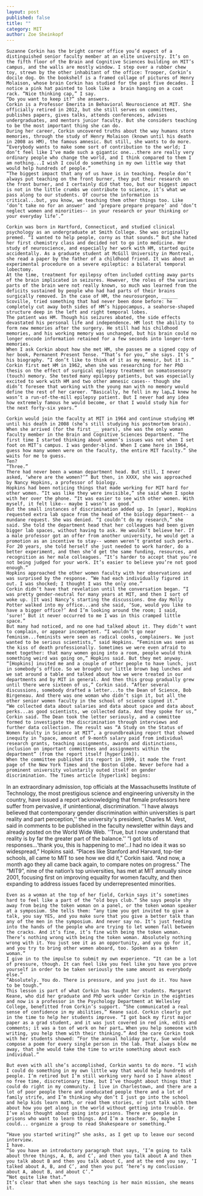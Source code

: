 ```yaml
---
layout: post
published: false
title: ""
category: MIT
author: Zoe Sheinkopf
---
```


	Suzanne Corkin has the bright corner office you’d expect of a distinguished senior faculty member at an elite university. It’s on the fifth floor of the Brain and Cognitive Sciences building on MIT’s campus, and the walls are mostly window. I step over a rubber chew toy, strewn by the other inhabitant of the office: Trooper, Corkin’s docile dog. On the bookshelf is a framed collage of pictures of Henry Molaison, whose brain Corkin has studied for the past five decades. I notice a pink hat painted to look like a  brain hanging on a coat rack. “Nice thinking cap,” I say.
	“Do you want to keep it?” she answers.
	Corkin is a Professor Emerita in Behavioral Neuroscience at MIT. She officially retired in 2012, but she still serves on committees, publishes papers, gives talks, attends conferences, advises undergraduates, and mentors junior faculty. But she considers teaching to be the most important thing she can do.
	During her career, Corkin uncovered truths about the way humans store memories, through the study of Henry Molaison (known until his death in 2008 as HM), the famous amnesic. But still, she wants to do more. “Everybody wants to make some sort of contribution to the world; I don’t feel like I’ve made such a gigantic one...there are really very ordinary people who change the world, and I think compared to them I am nothing...I wish I could do something in my own little way that would help hundreds of people.”
	“The biggest impact that any of us have is in teaching. People don’t always put teaching on the front burner, they put their research on the front burner, and I certainly did that too, but our biggest impact is not in the little crumbs we contribute to science, it’s what we pass along to our students. Of course the information is critical...but, you know, we teaching them other things too. Like ‘don’t take no for an answer’ and ‘prepare prepare prepare’ and ‘don’t neglect women and minorities-- in your research or your thinking or your everyday life’.”

	Corkin was born in Hartford, Connecticut, and studied clinical psychology as an undergraduate at Smith College. She was originally premed. “I wanted to help people, corny as that sounds.” But she hated her first chemistry class and decided not to go into medicine. Her study of neuroscience, and especially her work with HM, started quite accidentally. As a graduate student at McGill University in Montreal, she read a paper by the father of a childhood friend. It was about an experimental procedure on a severe epileptic: a bilateral temporal lobectomy. 
    At the time, treatment for epilepsy often included cutting away parts of the brain implicated in seizures. However, the roles of the various parts of the brain were not really known, so much was learned from the deficits sustained by people who had had parts of their brains surgically removed. In the case of HM, the neurosurgeon, ______ Scoville, tried something that had never been done before: he completely cut away both sides of HM’s hippocampus, a seahorse-shaped structure deep in the left and right temporal lobes.
	The patient was HM. Though his seizures abated, the side effects devastated his personal life and independence. HM lost the ability to form new memories after the surgery. He still had his childhood memories, and his working memory was unchanged, but his brain could no longer encode information retained for a few seconds into longer-term memories.
	When I ask Corkin about how she met HM, she passes me a signed copy of her book, Permanent Present Tense. “That’s for you,” she says. It’s his biography. “I don’t like to think of it as my memoir, but it is.”
	Corkin first met HM in 1962, when she was researching for her PhD thesis on the effect of surgical epilepsy treatment on somatosensory (touch) memory. She tested many epilepsy patients, but was especially excited to work with HM and two other amnesic cases-- though she didn’t foresee that working with the young man with no memory would define the rest of her career. “Basically, he fell in my lap…I knew he wasn’t a run-of-the-mill epilepsy patient. But I never had any idea how extremely famous he would become, or that I would study him for the next forty-six years.”

	Corkin would join the faculty at MIT in 1964 and continue studying HM until his death in 2008 (she’s still studying his postmortem brain). When she arrived (for the first __ years), she was the only woman faculty member in the Brain and Cognitive Sciences Department. “The first time I started thinking about women’s issues was not when I set foot on MIT’s campus. I was gender-blind. When I came here in 1964, guess how many women were on the faculty, the entire MIT faculty.” She waits for me to guess.
	Ten?
	“Three.”
	There had never been a woman department head. But still, I never asked, ‘where are the women?’” But then, in XXXX, she was approached by Nancy Hopkins, a professor of biology.
	Hopkins had been noticing things that made working for MIT hard for other women. “It was like they were invisible,” she said when I spoke with her over the phone. “It was easier to see with other women. With myself, it felt like-- maybe I wasn’t as good.” 
	But the small instances of discrimination added up. In [year], Hopkins requested extra lab space from the head of the biology department-- a mundane request. She was denied. “I couldn’t do my research,” she said. She told the department head that her colleagues had been given bigger lab spaces, without having to ask. He wouldn’t believe her. If a male professor got an offer from another university, he would get a promotion as an incentive to stay-- women weren’t granted such perks. For 20 years, she told herself she just needed to work harder, do a better experiment, and then she’d get the same funding, resources, and recognition as her male colleagues. “It’s harder to accept that you’re not being judged for your work. It’s easier to believe you’re not good enough.”
	Hopkins approached the other women faculty with her observations and was surprised by the response. “We had each individually figured it out. I was shocked; I thought I was the only one.” 
	Corkin didn’t have that revelation until the conversation began. “I was pretty gender-neutral for many years at MIT, and then I sort of woke up. [It was] Nancy’s starting the discussions. One day Molly Potter walked into my office...and she said, ‘Sue, would you like to have a bigger office?’ And I’m looking around the room; I said, ‘sure!’ But it never occurred to me I was in this cramped little space.”
	But many had noticed, and no one had talked about it. They didn’t want to complain, or appear incompetent. “I wouldn’t go near feminism...feminists were seen as radical cooks, complainers. We just wanted to be serious scientists,” said Hopkins. “Feminism was seen as the kiss of death professionally. Sometimes we were even afraid to meet together: that many women going into a room, people would think something weird was going on,” Hopkins said. But they met anyway.
	“[Hopkins] invited me and a couple of other people to have lunch, just in somebody’s office. So we brought our little brown bag lunches and we sat around a table and talked about how we were treated in our departments and by MIT in general. And then this group gradually grew until there were sixteen of us,” Corkin said. “After several discussions, somebody drafted a letter...to the Dean of Science, Bob Birgeneau. And there was one woman who didn’t sign it, but all the other senior women faculty in the school of science signed it.”
	“We collected data about salaries and data about space and data about perks...as good scientists, we collected data. And they spoke for us,” Corkin said. The Dean took the letter seriously, and a committee formed to investigate the discrimination through interviews and further data collection. The result was “A Study on the Status of Women Faculty in Science at MIT”, a groundbreaking report that showed inequity in “space, amount of 9-month salary paid from individual research grants, teaching assignments, awards and distinctions, inclusion on important committees and assignments within the department” (from the report itself [hyperlink]). 
	When the committee published its report in 1999, it made the front page of the New York Times and the Boston Globe. Never before had a prominent university voluntarily outed itself on gender discrimination. The Times article [hyperlink] begins:

In an extraordinary admission, top officials at the Massachusetts Institute of Technology, the most prestigious science and engineering university in the country, have issued a report acknowledging that female professors here suffer from pervasive, if unintentional, discrimination.
''I have always believed that contemporary gender discrimination within universities is part reality and part perception,'' the university's president, Charles M. Vest, said in comments to be published in the faculty newsletter within days and already posted on the World Wide Web. ''True, but I now understand that reality is by far the greater part of the balance.''
	“I got lots of responses…‘thank you, this is happening to me’...I had no idea it was so widespread,” Hopkins said.
	“Places like Stanford and Harvard, top-tier schools, all came to MIT to see how we did it,” Corkin said. “And now, a month ago they all came back again, to compare notes on progress.”
	The “MIT9”, nine of the nation’s top universities, has met at MIT annually since 2001, focusing first on improving equality for women faculty, and then expanding to address issues faced by underrepresented minorities.

	Even as a woman at the top of her field, Corkin says it’s sometimes hard to feel like a part of the “old boys club.” She says people shy away from being the token woman on a panel, or the token woman speaker at a symposium. She tells them: “any time you get invited to give a talk, you say YES, and you make sure that you give a better talk than any of the men in the symposium. And never say no. It’s just feeding into the hands of the people who are trying to let women fall between the cracks. And it’s fine, it’s fine with being the token woman. There’s nothing wrong with being the token woman. Absolutely nothing wrong with it. You just see it as an opportunity, and you go for it, and you try to bring other women aboard, too. Spoken as a token woman.”
	I give in to the impulse to submit my own experience. “It can be a lot of pressure, though. It can feel like you feel like you have you prove yourself in order to be taken seriously the same amount as everybody else.”
	“Absolutely. You do. There is pressure, and you just do it. You have to be tough.”
	This lesson is part of what Corkin has taught her students. Margaret Keane, who did her graduate and PhD work under Corkin in the eighties and now is a professor in the Psychology Department at Wellesley College, benefitted from Corkin’s support. “She communicated a real sense of confidence in my abilities,” Keane said. Corkin clearly put in the time to help her students improve. “I got back my first major paper as a grad student, and it was just covered in red ink, edits and comments; it was a ton of work on her part… When you help someone with writing, you help them with their thinking.” And the care Corkin took with her students showed: “For the annual holiday party, Sue would compose a poem for every single person in the lab. That always blew me away, that she would take the time to write something about each individual.”

	But even with all she’s accomplished, Corkin wants to do more. “I wish I could do something in my own little way that would help hundreds of people. I’m retired but I’m still working very hard so I have almost no free time, discretionary time, but I’ve thought about things that I could do right in my community. I live in Charlestown, and there are a lot of poor people there and uneducated people there and a lot of family strife, and I’m thinking why don’t I just go into the school and help kids learn math, or read them stories, or just talk with them about how you get along in the world without getting into trouble. Or I’ve also thought about going into prisons. There are people in prisons who want to learn things. And I’m a teacher. So, maybe I could... organize a group to read Shakespeare or something.”

	“Have you started writing?” she asks, as I get up to leave our second interview. 
	I have.
	“So you have an introductory paragraph that says, ‘I’m going to talk about three things, A, B, and C’, and then you talk about A and then you talk about B and then you talk about C, and at the end you say, ‘I talked about A, B, and C’, and then you put ‘here’s my conclusion about A, about B, and about C’.”
	“Not quite like that.”
	It’s clear that when she says teaching is her main mission, she means it.
